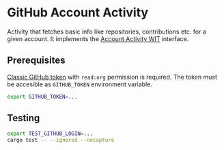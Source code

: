 # GitHub Account Activity

Activity that fetches basic info like repositories, contributions etc. for a given account.
It implements the [Account Activity WIT](../interface/account.wit) interface.

## Prerequisites
[Classic GitHub token](https://github.com/settings/tokens/) with `read:org` permission is required.
The token must be accesible as `GITHUB_TOKEN` environment variable.
```sh
export GITHUB_TOKEN=...
```

## Testing

```sh
export TEST_GITHUB_LOGIN=...
cargo test -- --ignored --nocapture
```
